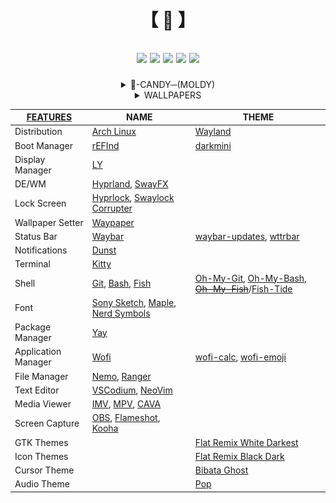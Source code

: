 <div align="center"><h1>

  【 🍚 】
</h1><h2>

  [![](https://img.shields.io/github/last-commit/f7yyy/dotfiles?&style=for-the-badge&color=DDDDDD&logoColor=DDDDDD&labelColor=222222)](https://github.com/F7YYY/dotfiles/activity)
  [![](https://img.shields.io/github/repo-size/f7yyy/dotfiles?style=for-the-badge&logo=googledrive&label=SIZE&color=DDDDDD&logoColor=DDDDDD&labelColor=333333)](https://github.com/f7yyy/dotfiles)
  [![](https://img.shields.io/github/stars/f7yyy/dotfiles?style=for-the-badge&logo=andela&color=DDDDDD&logoColor=DDDDDD&labelColor=333333)](https://youtu.be/dQw4w9WgXcQ?si=mAbUCyPRQY2MODCu)
  [![](https://img.shields.io/badge/issues-brain-green/f7yyy/dotfiles?style=for-the-badge&color=DDDDDD&logoColor=DDDDDD&labelColor=333333)](https://avatars.githubusercontent.com/u/38305613?v=4)
  [![](https://img.shields.io/github/license/f7yyy/dotfiles?style=for-the-badge&logo=GITHUB&color=DDDDDD&logoColor=DDDDDD&labelColor=333333)](LICENSE)
</h2></a><details><summary>👀-CANDY─(MOLDY)</summary>

  <img src="Pictures/Screenshots/.1.png">
  <img src="Pictures/Screenshots/.2.png">
  <img src="Pictures/Screenshots/.3.png">
  <img src="Pictures/Screenshots/.4.png">
  #───THE_DEEPER_YOU_LOOK_THE_MORE_YOU_FIND
</details><details><summary>WALLPAPERS</summary>

  - [Ramen Great Wave off Kanagawa](https://moewalls.com/abstract/ramen-great-wave-off-kanagawa-live-wallpaper)
  - [The Great Wave off Kanagawa](https://moewalls.com/abstract/the-great-wave-off-kanagawa-live-wallpaper)
  - [Autumn Tree - Ghost of Tsushima](https://moewalls.com/games/autumn-tree-ghost-of-tsushima-live-wallpaper)
  - [Crimson Sun](https://moewalls.com/abstract/crimson-sun-live-wallpaper)
  - [No File - Ruiner](https://moewalls.com/sci-fi/no-file-ruiner-live-wallpaper)
  - [[LY] Pepe Matrix](https://moewalls.com/others/pepe-matrix-live-wallpaper)
  - [=> MP4 -> GIF <=](https://cloudconvert.com/mp4-to-gif)
</details>

| [FEATURES](.config/PACKAGES) | NAME | THEME |
|-----------------------|-------------|-------|
| Distribution          | [Arch Linux](https://github.com/archlinux)    |    [Wayland](https://github.com/wayland-project)
| Boot Manager          | [rEFInd](https://www.rodsbooks.com/refind)    |    [darkmini](https://github.com/LightAir/darkmini)
| Display Manager       | [LY](https://github.com/fairyglade/ly)
| DE/WM                 | [Hyprland](https://github.com/hyprwm/Hyprland), [SwayFX](https://github.com/WillPower3309/swayfx)
| Lock Screen           | [Hyprlock](https://github.com/hyprwm/hyprlock), [Swaylock Corrupter](https://github.com/r00tman/corrupter)
| Wallpaper Setter      | [Waypaper](https://github.com/anufrievroman/waypaper)
| Status Bar            | [Waybar](https://github.com/Alexays/Waybar)    |  [waybar-updates](https://github.com/L11R/waybar-updates), [wttrbar](https://github.com/bjesus/wttrbar)
| Notifications         | [Dunst](https://github.com/dunst-project/dunst)
| Terminal              | [Kitty](https://github.com/kovidgoyal/kitty)
| Shell                 | [Git](https://github.com/git), [Bash](https://git.savannah.gnu.org/cgit/bash.git), [Fish](https://github.com/fish-shell/fish-shell)    |    [Oh-My-Git](https://github.com/arialdomartini/oh-my-git), [Oh-My-Bash](https://github.com/ohmybash/oh-my-bash), ~~[Oh-My-Fish](https://github.com/oh-my-fish/oh-my-fish)~~/[Fish-Tide](https://github.com/IlanCosman/tide)
| Font                  | [Sony Sketch](http://www.ffonts.net/Sony-Sketch-EF.font), [Maple](https://github.com/subframe7536/maple-font), [Nerd Symbols](https://github.com/ryanoasis/nerd-fonts)
| Package Manager       | [Yay](https://github.com/Jguer/yay)
| Application Manager   | [Wofi](https://hg.sr.ht/~scoopta/wofi)    |   [wofi-calc](https://github.com/Zeioth/wofi-calc.git), [wofi-emoji](https://github.com/Zeioth/wofi-emoji)
| File Manager          | [Nemo](https://github.com/linuxmint/nemo), [Ranger](https://github.com/ranger/ranger)
| Text Editor           | [VSCodium](https://github.com/VSCodium/vscodium), [NeoVim](https://github.com/neovim/neovim)
| Media Viewer          | [IMV](https://sr.ht/~exec64/imv), [MPV](https://github.com/mpv-player/mpv), [CAVA](https://github.com/karlstav/cava)
| Screen Capture        | [OBS](https://github.com/obsproject/obs-studio), [Flameshot](https://github.com/flameshot-org/flameshot), [Kooha](https://github.com/SeaDve/Kooha)
| GTK Themes            |   |   [Flat Remix White Darkest](https://github.com/daniruiz/Flat-Remix-GTK)
| Icon Themes           |   |   [Flat Remix Black Dark](https://github.com/daniruiz/Flat-Remix-GTK)
| Cursor Theme          |   |   [Bibata Ghost](https://github.com/Silicasandwhich/Bibata_Cursor_Translucent.git)
| Audio Theme           |   |   [Pop](https://github.com/pop-os/gtk-theme)
</a></div>
